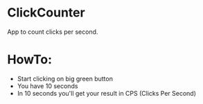 # ClickCounter
App to count clicks per second. 

# HowTo:
- Start clicking on big green button
- You have 10 seconds 
- In 10 seconds you'll get your result in CPS (Clicks Per Second)
